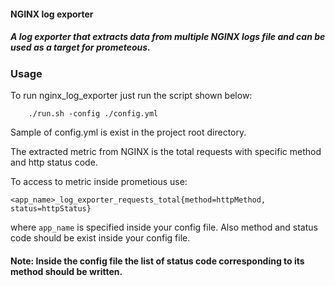 

#### NGINX log exporter
##### A log exporter that extracts data from multiple NGINX logs file and can be used as a target for prometeous.


### Usage
To run nginx_log_exporter just run the script shown below:
```
    ./run.sh -config ./config.yml
```
Sample of config.yml is exist in the project root directory.


The extracted metric from NGINX is the total requests with specific method and http status code.

To access to metric inside prometious use:

`<app_name>_log_exporter_requests_total{method=httpMethod, status=httpStatus}
`

where `app_name` is specified inside your config file. Also method and status code should be exist inside your config file.

#### Note: Inside the config file the list of status code corresponding to its method should be written.
